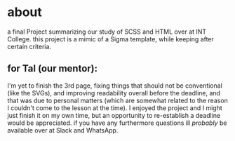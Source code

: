 # about
a final Project summarizing our study of SCSS and HTML over at INT College.
this project is a mimic of a Sigma template, while keeping after certain criteria.

## for Tal (our mentor):
I'm yet to finish the 3rd page, fixing things that should not be conventional (like the SVGs), and improving readability overall before the deadline,
and that was due to personal matters (which are somewhat related to the reason I couldn't come to the lesson at the time).
I enjoyed the project and I might just finish it on my own time, but an opportunity to re-establish a deadline would be appreciated.
if you have any furthermore questions ill *probably* be available over at Slack and WhatsApp.
